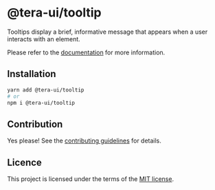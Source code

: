 # @tera-ui/tooltip

Tooltips display a brief, informative message that appears when a user interacts with an element.

Please refer to the [documentation](https://nextui.org/docs/components/tooltip) for more information.

## Installation

```sh
yarn add @tera-ui/tooltip
# or
npm i @tera-ui/tooltip
```

## Contribution

Yes please! See the
[contributing guidelines](https://github.com/nextui-org/nextui/blob/master/CONTRIBUTING.md)
for details.

## Licence

This project is licensed under the terms of the
[MIT license](https://github.com/nextui-org/nextui/blob/master/LICENSE).
